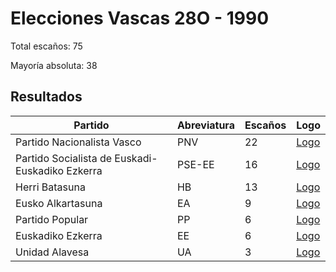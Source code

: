 # Elecciones Vascas 28O - 1990

Total escaños: 75

Mayoría absoluta: 38

## Resultados

| Partido | Abreviatura | Escaños | Logo |
| - | - | - | - |
| Partido Nacionalista Vasco | PNV | 22 | [Logo](https://github.com/playzzz/Pactos/blob/master/Logos/PNV.jpg?raw=true)
| Partido Socialista de Euskadi-Euskadiko Ezkerra | PSE-EE | 16 | [Logo](https://github.com/playzzz/Pactos/blob/master/Logos/PSOE.jpg?raw=true)
| Herri Batasuna | HB | 13 | [Logo](https://github.com/playzzz/Pactos/blob/master/Logos/HB.jpg?raw=true)
| Eusko Alkartasuna | EA | 9 | [Logo](https://github.com/playzzz/Pactos/blob/master/Logos/EA.jpg?raw=true)
| Partido Popular | PP | 6 | [Logo](https://github.com/playzzz/Pactos/blob/master/Logos/PP.jpg?raw=true)
| Euskadiko Ezkerra | EE | 6 | [Logo](https://github.com/playzzz/Pactos/blob/master/Logos/EE.jpg?raw=true)
| Unidad Alavesa | UA | 3 | [Logo](https://github.com/playzzz/Pactos/blob/master/Logos/UA.jpg?raw=true)
